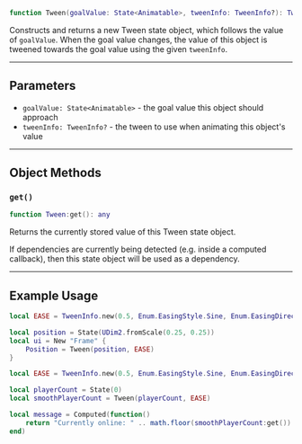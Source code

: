 ```Lua
function Tween(goalValue: State<Animatable>, tweenInfo: TweenInfo?): Tween
```

Constructs and returns a new Tween state object, which follows the value of
`goalValue`. When the goal value changes, the value of this object is tweened
towards the goal value using the given `tweenInfo`.

-----

## Parameters

- `goalValue: State<Animatable>` - the goal value this object should approach
- `tweenInfo: TweenInfo?` - the tween to use when animating this object's value

-----

## Object Methods

### `get()`

```Lua
function Tween:get(): any
```
Returns the currently stored value of this Tween state object.

If dependencies are currently being detected (e.g. inside a computed callback),
then this state object will be used as a dependency.

-----

## Example Usage

```Lua
local EASE = TweenInfo.new(0.5, Enum.EasingStyle.Sine, Enum.EasingDirection.InOut)

local position = State(UDim2.fromScale(0.25, 0.25))
local ui = New "Frame" {
	Position = Tween(position, EASE)
}
```

```Lua
local EASE = TweenInfo.new(0.5, Enum.EasingStyle.Sine, Enum.EasingDirection.InOut)

local playerCount = State(0)
local smoothPlayerCount = Tween(playerCount, EASE)

local message = Computed(function()
	return "Currently online: " .. math.floor(smoothPlayerCount:get())
end)
```